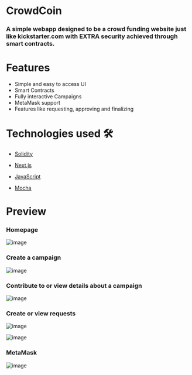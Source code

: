 # CrowdCoin
### A simple webapp designed to be a crowd funding website just like kickstarter.com with EXTRA security achieved through smart contracts.

# Features
- Simple and easy to access UI
- Smart Contracts
- Fully interactive Campaigns
- MetaMask support
- Features like requesting, approving and finalizing

# Technologies used 🛠️
- [Solidity](https://soliditylang.org/)
- [Next.js](https://nextjs.org/)
- [JavaScript](https://www.javascript.com/)

- [Mocha](https://mochajs.org/)


# Preview

### Homepage
![image](https://github.com/kalrasarthak/CrowdCoin/assets/74910978/37ab39df-d3f7-468c-baa4-ad31aa8854e7)


### Create a campaign
![image](https://github.com/kalrasarthak/CrowdCoin/assets/74910978/fc2cd489-286c-4044-87b0-e3f01b673b3a)


### Contribute to or view details about a campaign
![image](https://github.com/kalrasarthak/CrowdCoin/assets/74910978/8523113b-37ec-4c47-aa7f-a585d2347be8)

### Create or view requests
![image](https://github.com/kalrasarthak/CrowdCoin/assets/74910978/2eefd3c0-fa02-4a6d-91ae-ebd090919a11)

![image](https://github.com/kalrasarthak/CrowdCoin/assets/74910978/95134b69-7c48-4abe-8145-ab62aa0457cf)

### MetaMask

![image](https://github.com/kalrasarthak/CrowdCoin/assets/74910978/f7967db7-a3cd-49f9-868b-d8b33f4d6748)
